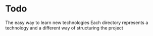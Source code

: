 # Todo
The easy way to learn new technologies
Each directory represents a technology and a different way of structuring the project
